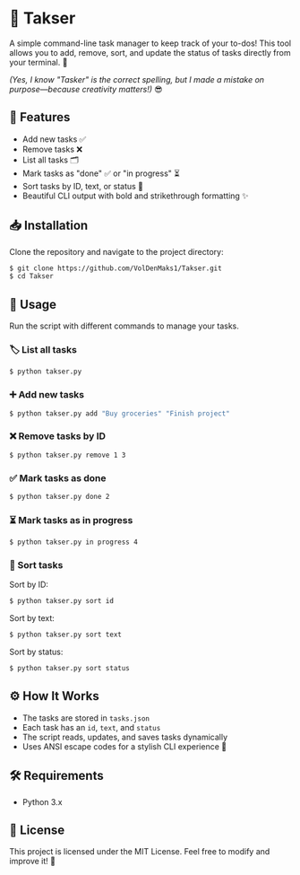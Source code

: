 # 📝 Takser

A simple command-line task manager to keep track of your to-dos! This tool allows you to add, remove, sort, and update the status of tasks directly from your terminal. 🚀

*(Yes, I know "Tasker" is the correct spelling, but I made a mistake on purpose—because creativity matters!)* 😎

## 📌 Features

- Add new tasks ✅
- Remove tasks ❌
- List all tasks 🗂️
- Mark tasks as "done" ✅ or "in progress" ⏳
- Sort tasks by ID, text, or status 🔀
- Beautiful CLI output with bold and strikethrough formatting ✨

## 📥 Installation

Clone the repository and navigate to the project directory:

```sh
$ git clone https://github.com/VolDenMaks1/Takser.git
$ cd Takser
```

## 🚀 Usage

Run the script with different commands to manage your tasks.

### 🏷️ List all tasks

```sh
$ python takser.py
```

### ➕ Add new tasks

```sh
$ python takser.py add "Buy groceries" "Finish project"
```

### ❌ Remove tasks by ID

```sh
$ python takser.py remove 1 3
```

### ✅ Mark tasks as done

```sh
$ python takser.py done 2
```

### ⏳ Mark tasks as in progress

```sh
$ python takser.py in progress 4
```

### 🔀 Sort tasks

Sort by ID:

```sh
$ python takser.py sort id
```

Sort by text:

```sh
$ python takser.py sort text
```

Sort by status:

```sh
$ python takser.py sort status
```

## ⚙️ How It Works

- The tasks are stored in `tasks.json`
- Each task has an `id`, `text`, and `status`
- The script reads, updates, and saves tasks dynamically
- Uses ANSI escape codes for a stylish CLI experience 💅

## 🛠️ Requirements

- Python 3.x

## 📜 License

This project is licensed under the MIT License. Feel free to modify and improve it! 🎉


